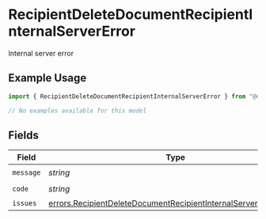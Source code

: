 # RecipientDeleteDocumentRecipientInternalServerError

Internal server error

## Example Usage

```typescript
import { RecipientDeleteDocumentRecipientInternalServerError } from "@documenso/sdk-typescript/models/errors";

// No examples available for this model
```

## Fields

| Field                                                                                                                                                | Type                                                                                                                                                 | Required                                                                                                                                             | Description                                                                                                                                          |
| ---------------------------------------------------------------------------------------------------------------------------------------------------- | ---------------------------------------------------------------------------------------------------------------------------------------------------- | ---------------------------------------------------------------------------------------------------------------------------------------------------- | ---------------------------------------------------------------------------------------------------------------------------------------------------- |
| `message`                                                                                                                                            | *string*                                                                                                                                             | :heavy_check_mark:                                                                                                                                   | N/A                                                                                                                                                  |
| `code`                                                                                                                                               | *string*                                                                                                                                             | :heavy_check_mark:                                                                                                                                   | N/A                                                                                                                                                  |
| `issues`                                                                                                                                             | [errors.RecipientDeleteDocumentRecipientInternalServerErrorIssue](../../models/errors/recipientdeletedocumentrecipientinternalservererrorissue.md)[] | :heavy_minus_sign:                                                                                                                                   | N/A                                                                                                                                                  |